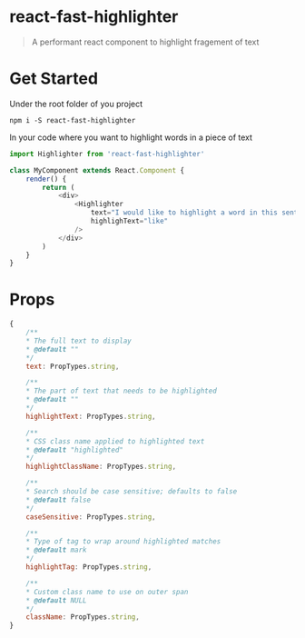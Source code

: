 # react-fast-highlighter
> A performant react component to highlight fragement of text

# Get Started
Under the root folder of you project
```
npm i -S react-fast-highlighter
```
In your code where you want to highlight words in a piece of text
```javascript
import Highlighter from 'react-fast-highlighter'

class MyComponent extends React.Component {
    render() {
        return (
            <div>
                <Highlighter
                    text="I would like to highlight a word in this sentence."
                    highlighText="like"
                />
            </div>
        )
    }
}
```

# Props
```javascript
{
    /**
    * The full text to display
    * @default ""
    */
    text: PropTypes.string,

    /**
    * The part of text that needs to be highlighted
    * @default ""
    */
    highlightText: PropTypes.string,

    /**
    * CSS class name applied to highlighted text
    * @default "highlighted"
    */
    highlightClassName: PropTypes.string,

    /**
    * Search should be case sensitive; defaults to false
    * @default false
    */
    caseSensitive: PropTypes.string,

    /**
    * Type of tag to wrap around highlighted matches
    * @default mark
    */
    highlightTag: PropTypes.string,

    /**
    * Custom class name to use on outer span
    * @default NULL
    */
    className: PropTypes.string,
}
```
